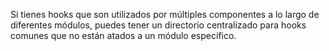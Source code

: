 Si tienes hooks que son utilizados por múltiples componentes a lo largo de diferentes módulos, puedes tener un directorio centralizado para hooks comunes que no están atados a un módulo específico.